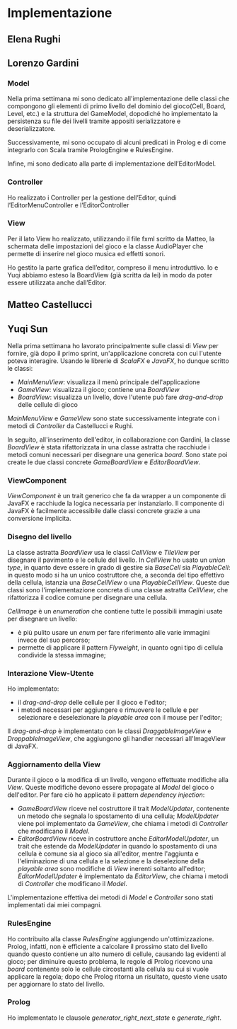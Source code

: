 # Implementazione

## Elena Rughi

## Lorenzo Gardini

### Model
Nella prima settimana mi sono dedicato all'implementazione delle classi che compongono gli elementi di primo livello del dominio del gioco(Cell, Board, Level, etc.) e la struttura del GameModel, dopodiché ho implementato la persistenza su file dei livelli tramite appositi serializzatore e deserializzatore.

Successivamente, mi sono occupato di alcuni predicati in Prolog e di come integrarlo con Scala tramite PrologEngine e RulesEngine.

Infine, mi sono dedicato alla parte di implementazione dell’EditorModel.

### Controller 
Ho realizzato i Controller per la gestione dell’Editor, quindi l’EditorMenuController e l’EditorController


### View
Per il lato View ho realizzato, utilizzando il file fxml scritto da Matteo, la schermata delle impostazioni del gioco e la classe AudioPlayer che permette di inserire nel gioco musica ed effetti sonori.

Ho gestito la parte grafica dell’editor, compreso il menu introduttivo.
Io e Yuqi abbiamo esteso la BoardView (già scritta da lei) in modo da poter essere utilizzata anche dall’Editor.

## Matteo Castellucci

## Yuqi Sun

Nella prima settimana ho lavorato principalmente sulle classi di *View* per fornire, già dopo il primo sprint, un'applicazione concreta con cui l'utente poteva interagire. Usando le librerie di *ScalaFX* e *JavaFX*, ho dunque scritto le classi:
- *MainMenuView*: visualizza il menù principale dell'applicazione
- *GameView*: visualizza il gioco; contiene una *BoardView*
- *BoardView*: visualizza un livello, dove l'utente può fare *drag-and-drop* delle cellule di gioco

*MainMenuView* e *GameView* sono state successivamente integrate con i metodi di *Controller* da Castellucci e Rughi.

In seguito, all'inserimento dell'editor, in collaborazione con Gardini, la classe *BoardView* è stata rifattorizzata in una classe astratta che racchiude i metodi comuni necessari per disegnare una generica *board*. Sono state poi create le due classi concrete *GameBoardView* e *EditorBoardView*.

### ViewComponent
*ViewComponent* è un trait generico che fa da wrapper a un componente di JavaFX e racchiude la logica necessaria per instanziarlo. Il componente di JavaFX è facilmente accessibile dalle classi concrete grazie a una conversione implicita.

### Disegno del livello
La classe astratta *BoardView* usa le classi *CellView* e *TileView* per disegnare il pavimento e le cellule del livello. In *CellView* ho usato un *union type*, in quanto deve essere in grado di gestire sia *BaseCell* sia *PlayableCell*: in questo modo si ha un unico costruttore che, a seconda del tipo effettivo della cellula, istanzia una *BaseCellView* o una *PlayableCellView*. Queste due classi sono l'implementazione concreta di una classe astratta *CellView*, che rifattorizza il codice comune per disegnare una cellula.

*CellImage* è un *enumeration* che contiene tutte le possibili immagini usate per disegnare un livello:
- è più pulito usare un *enum* per fare riferimento alle varie immagini invece del suo percorso;
- permette di applicare il pattern *Flyweight*, in quanto ogni tipo di cellula condivide la stessa immagine;

### Interazione View-Utente
Ho implementato:
- il *drag-and-drop* delle cellule per il gioco e l'editor;
- i metodi necessari per aggiungere e rimuovere le cellule e per selezionare e deselezionare la *playable area* con il mouse per l'editor;

Il *drag-and-drop* è implementato con le classi *DraggableImageView* e *DroppableImageView*, che aggiungono gli handler necessari all'ImageView di JavaFX.

### Aggiornamento della View
Durante il gioco o la modifica di un livello, vengono effettuate modifiche alla *View*. Queste modifiche devono essere propagate al *Model* del gioco o dell'editor. Per fare ciò ho applicato il pattern *dependency injection*:
- *GameBoardView* riceve nel costruttore il trait *ModelUpdater*, contenente un metodo che segnala lo spostamento di una cellula; *ModelUpdater* viene poi implementato da *GameView*, che chiama i metodi di *Controller* che modificano il *Model*.
- *EditorBoardView* riceve in costruttore anche *EditorModelUpdater*, un trait che estende da *ModelUpdater* in quando lo spostamento di una cellula è comune sia al gioco sia all'editor, mentre l'aggiunta e l'eliminazione di una cellula e la selezione e la deselezione della *playable area* sono modifiche di *View* inerenti soltanto all'editor; *EditorModelUpdater* è implementato da *EditorView*, che chiama i metodi di *Controller* che modificano il *Model*.

L'implementazione effettiva dei metodi di *Model* e *Controller* sono stati implementati dai miei compagni.

### RulesEngine
Ho contribuito alla classe *RulesEngine* aggiungendo un'ottimizzazione. Prolog, infatti, non è efficiente a calcolare il prossimo stato del livello quando questo contiene un alto numero di cellule, causando lag evidenti al gioco; per diminuire questo problema, le regole di Prolog ricevono una *board* contenente solo le cellule circostanti alla cellula su cui si vuole applicare la regola; dopo che Prolog ritorna un risultato, questo viene usato per aggiornare lo stato del livello.

### Prolog
Ho implementato le clausole *generator_right_next_state* e *generate_right*.